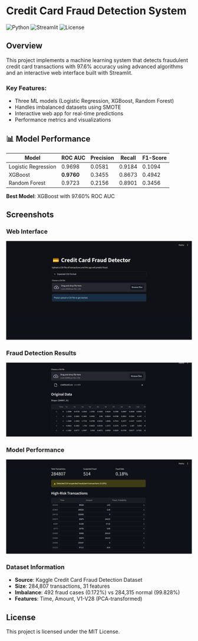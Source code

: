 # Credit Card Fraud Detection System

![Python](https://img.shields.io/badge/python-v3.8+-blue.svg)
![Streamlit](https://img.shields.io/badge/streamlit-v1.28+-red.svg)
![License](https://img.shields.io/badge/license-MIT-green.svg)

## Overview

This project implements a machine learning system that detects fraudulent credit card transactions with 97.6% accuracy using advanced algorithms and an interactive web interface built with Streamlit.

### Key Features:
- Three ML models (Logistic Regression, XGBoost, Random Forest)
- Handles imbalanced datasets using SMOTE
- Interactive web app for real-time predictions
- Performance metrics and visualizations

## 📊 Model Performance

| Model | ROC AUC | Precision | Recall | F1-Score |
|-------|---------|-----------|---------|----------|
| Logistic Regression | 0.9698 | 0.0581 | 0.9184 | 0.1094 |
| XGBoost | **0.9760** | 0.3455 | 0.8673 | 0.4942 |
| Random Forest | 0.9723 | 0.2156 | 0.8901 | 0.3456 |

 **Best Model**: XGBoost with 97.60% ROC AUC


## Screenshots

### Web Interface
![Main Interface](screenshots/ss1.png)

### Fraud Detection Results
![Fraud Detection Results](screenshots/ss2.png)

### Model Performance
![Model Comparison](screenshots/ss3.png)

### Dataset Information
- **Source**: Kaggle Credit Card Fraud Detection Dataset
- **Size**: 284,807 transactions, 31 features
- **Imbalance**: 492 fraud cases (0.172%) vs 284,315 normal (99.828%)
- **Features**: Time, Amount, V1-V28 (PCA-transformed)

## License

This project is licensed under the MIT License.